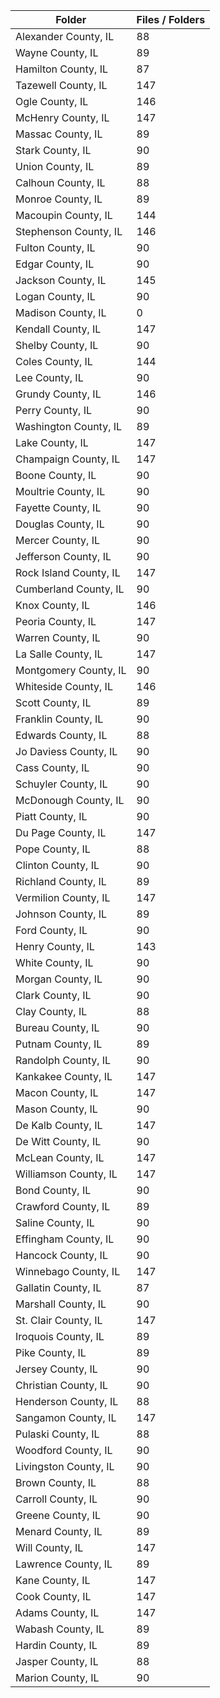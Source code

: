| Folder                 |   Files / Folders |
|------------------------|-------------------|
| Alexander County, IL   |                88 |
| Wayne County, IL       |                89 |
| Hamilton County, IL    |                87 |
| Tazewell County, IL    |               147 |
| Ogle County, IL        |               146 |
| McHenry County, IL     |               147 |
| Massac County, IL      |                89 |
| Stark County, IL       |                90 |
| Union County, IL       |                89 |
| Calhoun County, IL     |                88 |
| Monroe County, IL      |                89 |
| Macoupin County, IL    |               144 |
| Stephenson County, IL  |               146 |
| Fulton County, IL      |                90 |
| Edgar County, IL       |                90 |
| Jackson County, IL     |               145 |
| Logan County, IL       |                90 |
| Madison County, IL     |                 0 |
| Kendall County, IL     |               147 |
| Shelby County, IL      |                90 |
| Coles County, IL       |               144 |
| Lee County, IL         |                90 |
| Grundy County, IL      |               146 |
| Perry County, IL       |                90 |
| Washington County, IL  |                89 |
| Lake County, IL        |               147 |
| Champaign County, IL   |               147 |
| Boone County, IL       |                90 |
| Moultrie County, IL    |                90 |
| Fayette County, IL     |                90 |
| Douglas County, IL     |                90 |
| Mercer County, IL      |                90 |
| Jefferson County, IL   |                90 |
| Rock Island County, IL |               147 |
| Cumberland County, IL  |                90 |
| Knox County, IL        |               146 |
| Peoria County, IL      |               147 |
| Warren County, IL      |                90 |
| La Salle County, IL    |               147 |
| Montgomery County, IL  |                90 |
| Whiteside County, IL   |               146 |
| Scott County, IL       |                89 |
| Franklin County, IL    |                90 |
| Edwards County, IL     |                88 |
| Jo Daviess County, IL  |                90 |
| Cass County, IL        |                90 |
| Schuyler County, IL    |                90 |
| McDonough County, IL   |                90 |
| Piatt County, IL       |                90 |
| Du Page County, IL     |               147 |
| Pope County, IL        |                88 |
| Clinton County, IL     |                90 |
| Richland County, IL    |                89 |
| Vermilion County, IL   |               147 |
| Johnson County, IL     |                89 |
| Ford County, IL        |                90 |
| Henry County, IL       |               143 |
| White County, IL       |                90 |
| Morgan County, IL      |                90 |
| Clark County, IL       |                90 |
| Clay County, IL        |                88 |
| Bureau County, IL      |                90 |
| Putnam County, IL      |                89 |
| Randolph County, IL    |                90 |
| Kankakee County, IL    |               147 |
| Macon County, IL       |               147 |
| Mason County, IL       |                90 |
| De Kalb County, IL     |               147 |
| De Witt County, IL     |                90 |
| McLean County, IL      |               147 |
| Williamson County, IL  |               147 |
| Bond County, IL        |                90 |
| Crawford County, IL    |                89 |
| Saline County, IL      |                90 |
| Effingham County, IL   |                90 |
| Hancock County, IL     |                90 |
| Winnebago County, IL   |               147 |
| Gallatin County, IL    |                87 |
| Marshall County, IL    |                90 |
| St. Clair County, IL   |               147 |
| Iroquois County, IL    |                89 |
| Pike County, IL        |                89 |
| Jersey County, IL      |                90 |
| Christian County, IL   |                90 |
| Henderson County, IL   |                88 |
| Sangamon County, IL    |               147 |
| Pulaski County, IL     |                88 |
| Woodford County, IL    |                90 |
| Livingston County, IL  |                90 |
| Brown County, IL       |                88 |
| Carroll County, IL     |                90 |
| Greene County, IL      |                90 |
| Menard County, IL      |                89 |
| Will County, IL        |               147 |
| Lawrence County, IL    |                89 |
| Kane County, IL        |               147 |
| Cook County, IL        |               147 |
| Adams County, IL       |               147 |
| Wabash County, IL      |                89 |
| Hardin County, IL      |                89 |
| Jasper County, IL      |                88 |
| Marion County, IL      |                90 |